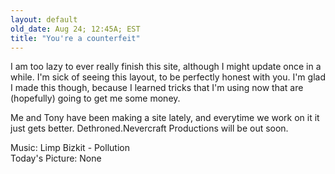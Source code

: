 ```yaml
---
layout: default
old_date: Aug 24; 12:45A; EST
title: "You're a counterfeit"
---
```


I am too lazy to ever really finish this site, although I might update once in
a while. I'm sick of seeing this layout, to be perfectly honest with you. I'm
glad I made this though, because I learned tricks that I'm using now that are
(hopefully) going to get me some money.

Me and Tony have been making a site lately, and everytime we work on it it
just gets better. Dethroned.Nevercraft Productions will be out soon.

Music: Limp Bizkit - Pollution  
Today's Picture: None
